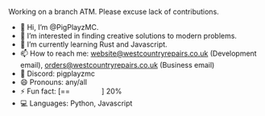 Working on a branch ATM. Please excuse lack of contributions.

- 👋 Hi, I’m @PigPlayzMC.
- 👀 I’m interested in finding creative solutions to modern problems.
- 🌱 I’m currently learning Rust and Javascript.
- 📫 How to reach me: website@westcountryrepairs.co.uk (Development email), orders@westcountryrepairs.co.uk (Business email)
- 💬 Discord: pigplayzmc
- 😄 Pronouns: any/all
- ⚡ Fun fact: [==‎ ‎ ‎ ‎ ‎ ‎ ‎ ‎ ‎ ‎ ‎ ‎ ‎ ‎ ‎ ‎ ] 20%
- 💻 Languages: Python, Javascript

<!---
PigPlayzMC/PigPlayzMC is a ✨ special ✨ repository because its `README.md` (this file) appears on your GitHub profile.
You can click the Preview link to take a look at your changes.
--->
